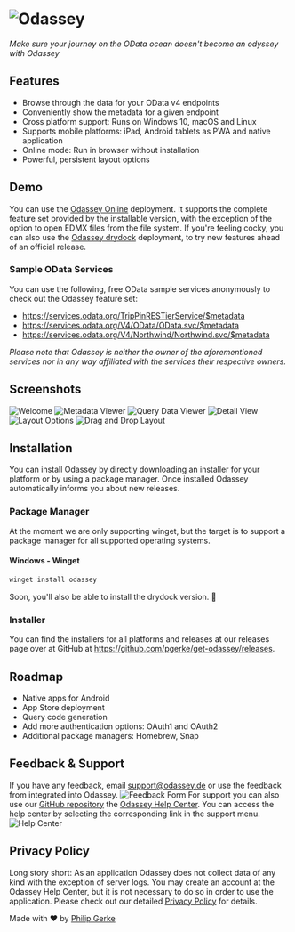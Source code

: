 # ![Odassey](images/odassey.svg)

_Make sure your journey on the OData ocean doesn't become an odyssey with Odassey_

## Features

- Browse through the data for your OData v4 endpoints
- Conveniently show the metadata for a given endpoint
- Cross platform support: Runs on Windows 10, macOS and Linux
- Supports mobile platforms: iPad, Android tablets as PWA and native application
- Online mode: Run in browser without installation
- Powerful, persistent layout options

## Demo

You can use the [Odassey Online](https://odassey.philipgerke.com) deployment. It supports the complete feature set provided by the installable version, with the exception of the option to open EDMX files from the file system. If you're feeling cocky, you can also use the [Odassey drydock](https://drydock.philipgerke.com) deployment, to try new features ahead of an official release.

### Sample OData Services

You can use the following, free OData sample services anonymously to check out the Odassey feature set:

- https://services.odata.org/TripPinRESTierService/$metadata
- https://services.odata.org/V4/OData/OData.svc/$metadata
- https://services.odata.org/V4/Northwind/Northwind.svc/$metadata

_Please note that Odassey is neither the owner of the aforementioned services nor in any way affiliated with the services their respective owners._

## Screenshots

![Welcome](images/screenshots/welcome.jpg)
![Metadata Viewer](images/screenshots/metadata.jpg)
![Query Data Viewer](images/screenshots/querydata.jpg)
![Detail View](images/screenshots/detail.jpg)
![Layout Options](images/screenshots/layout.jpg)
![Drag and Drop Layout](images/screenshots/dragndrop.jpg)

## Installation

You can install Odassey by directly downloading an installer for your platform or by using a package manager. Once installed Odassey automatically informs you about new releases.

### Package Manager

At the moment we are only supporting winget, but the target is to support a package manager for all supported operating systems.

#### Windows - Winget

```powershell
winget install odassey
```

Soon, you'll also be able to install the drydock version. 👀

### Installer

You can find the installers for all platforms and releases at our releases page over at GitHub at https://github.com/pgerke/get-odassey/releases.

## Roadmap

- Native apps for Android
- App Store deployment
- Query code generation
- Add more authentication options: OAuth1 and OAuth2
- Additional package managers: Homebrew, Snap

## Feedback & Support

If you have any feedback, email support@odassey.de or use the feedback from integrated into Odassey.
![Feedback Form](images/screenshots/feedback_button.jpg)
For support you can also use our [GitHub repository](https://github.com/pgerke/get-odassey) the [Odassey Help Center](http://helpcenter.odassey.de).
You can access the help center by selecting the corresponding link in the support menu.
![Help Center](images/screenshots/help_center.jpg)

## Privacy Policy

Long story short: As an application Odassey does not collect data of any kind with the exception of server logs. You may create an account at the Odassey Help Center, but it is not necessary to do so in order to use the application. Please check out our detailed [Privacy Policy](https://privacy.philipgerke.com/) for details.

Made with ❤️ by [Philip Gerke](https://github.com/pgerke)
